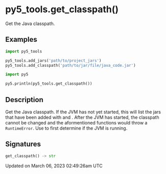 # py5_tools.get_classpath()

Get the Java classpath.

## Examples

<div class="example-table">

<div class="example-row"><div class="example-cell-image">

</div><div class="example-cell-code">

```python
import py5_tools

py5_tools.add_jars('path/to/project_jars')
py5_tools.add_classpath('path/to/jar/file/java_code.jar')

import py5

py5.println(py5_tools.get_classpath())
```

</div></div>

</div>

## Description

Get the Java classpath. If the JVM has not yet started, this will list the jars that have been added with [](py5tools_add_classpath) and [](py5tools_add_jars). After the JVM has started, the classpath cannot be changed and the aformentioned functions would throw a `RuntimeError`. Use [](py5tools_is_jvm_running) to first determine if the JVM is running.

## Signatures

```python
get_classpath() -> str
```

Updated on March 06, 2023 02:49:26am UTC
